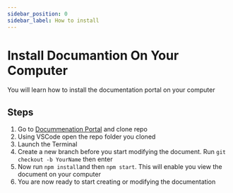 ```yaml
---
sidebar_position: 0
sidebar_label: How to install
---
```

# Install Documantion On Your Computer

You will learn how to install the documentation portal on your computer

## Steps

1. Go to [Docummenation Portal](https://gitlab.com/carelyo/docs) and clone repo
2. Using VSCode open the repo folder you cloned
3. Launch the Terminal 
4. Create a new branch before you start modifying the document. Run `git checkout -b YourName` then enter
5. Now run `npm install`and then `npm start`. This will enable you view the document on your computer
6. You are now ready to start creating or modifying the documentation